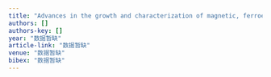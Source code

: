```yaml
---
title: "Advances in the growth and characterization of magnetic, ferroelectric, and multiferroic oxide thin films"
authors: []
authors-key: []
year: "数据暂缺"
article-link: "数据暂缺"
venue: "数据暂缺"
bibex: "数据暂缺"
---
```

